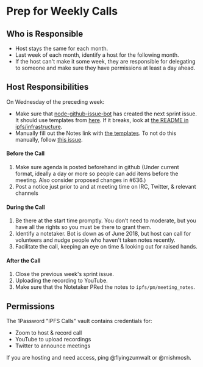 # Prep for Weekly Calls

## Who is Responsible

- Host stays the same for each month.
- Last week of each month, identify a host for the following month.
- If the host can't make it some week, they are responsible for delegating to someone and make sure they have permissions at least a day ahead.

## Host Responsibilities

On Wednesday of the preceding week:
- Make sure that [node-github-issue-bot](https://github.com/ipfs/node-github-issue-bot) has created the next sprint issue. It should use templates from [here](https://github.com/ipfs/node-github-issue-bot/tree/master/templates). If it breaks, look at [the README in ipfs/infrastructure](https://github.com/ipfs/infrastructure/tree/master/sprintbot).
- Manually fill out the Notes link with [the templates](https://github.com/ipfs/pm/tree/master/templates). To not do this manually, follow [this issue](https://github.com/ipfs/node-github-issue-bot/issues/8).

#### Before the Call
1. Make sure agenda is posted beforehand in github (Under current format, ideally a day or more so people can add items before the meeting. Also consider proposed changes in #636.)
1. Post a notice just prior to and at meeting time on IRC, Twitter, & relevant channels

#### During the Call
1. Be there at the start time promptly. You don’t need to moderate, but you have all the rights so you must be there to grant them.
1. Identify a notetaker. Bot is down as of June 2018, but host can call for volunteers and nudge people who haven't taken notes recently.
1. Facilitate the call, keeping an eye on time & looking out for raised hands.

#### After the Call

1. Close the previous week's sprint issue.
1. Uploading the recording to YouTube.
1. Make sure that the Notetaker PRed the notes to `ipfs/pm/meeting_notes`.

## Permissions

The 1Password "IPFS Calls" vault contains credentials for:
- Zoom to host & record call
- YouTube to upload recordings
- Twitter to announce meetings

If you are hosting and need access, ping @flyingzumwalt or @mishmosh.
